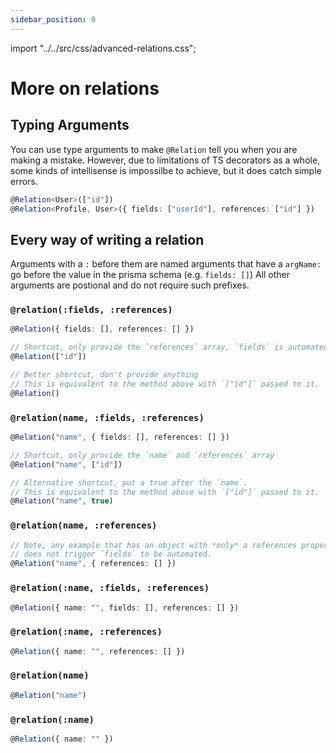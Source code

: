 ```yaml
---
sidebar_position: 0
---
```


import "../../src/css/advanced-relations.css";

# More on relations

## Typing Arguments

You can use type arguments to make `@Relation` tell you when you are making a mistake.
However, due to limitations of TS decorators as a whole, some kinds of intellisense is
impossilbe to achieve, but it does catch simple errors.

```ts title="Profile.ts"
@Relation<User>(["id"])
@Relation<Profile, User>({ fields: ["userId"], references: ["id"] })
```

## Every way of writing a relation

Arguments with a `:` before them are named arguments that have a `argName: ` go before the value in the prisma schema (e.g. `fields: []`)
All other arguments are postional and do not require such prefixes.

### `@relation(:fields, :references)`

```ts
@Relation({ fields: [], references: [] })

// Shortcut, only provide the `references` array, `fields` is automated for you.
@Relation(["id"])

// Better shortcut, don't provide anything
// This is equivalent to the method above with `["id"]` passed to it.
@Relation()
```

### `@relation(name, :fields, :references)`

```ts
@Relation("name", { fields: [], references: [] })

// Shortcut, only provide the `name` and `references` array
@Relation("name", ["id"])

// Alternative shortcut, put a true after the `name`.
// This is equivalent to the method above with `["id"]` passed to it.
@Relation("name", true)
```

### `@relation(name, :references)`

```ts
// Note, any example that has an object with *only* a references property
// does not trigger `fields` to be automated.
@Relation("name", { references: [] })
```

### `@relation(:name, :fields, :references)`

```ts
@Relation({ name: "", fields: [], references: [] })
```

### `@relation(:name, :references)`

```ts
@Relation({ name: "", references: [] })
```

### `@relation(name)`

```ts
@Relation("name")
```

### `@relation(:name)`

```ts
@Relation({ name: "" })
```
